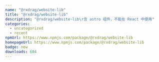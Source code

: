 ```yaml
---
name: "@rxdrag/website-lib"
title: "@rxdrag/website-lib"
description: "@rxdrag/website-lib\r含 astro 组件，不能在 React 中使用"
categories:
  - uncategorized
  - recent
npmUrl: https://www.npmjs.com/package/@rxdrag/website-lib
homepageUrl: https://www.npmjs.com/package/@rxdrag/website-lib
badge: new
downloads: 604
---
```

